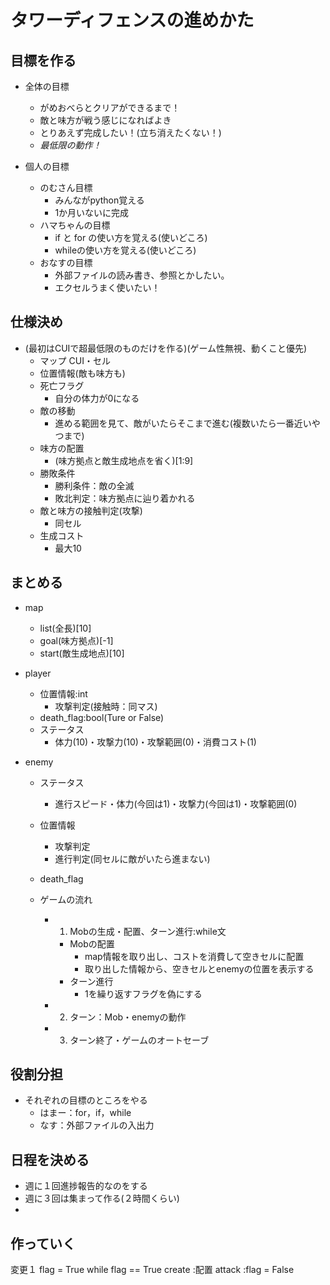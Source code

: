 # タワーディフェンスの進めかた
## 目標を作る
- 全体の目標
  - がめおべらとクリアができるまで！
  - 敵と味方が戦う感じになればよき
  - とりあえず完成したい！(立ち消えたくない！)
  - *最低限の動作！*

- 個人の目標
  - のむさん目標
    - みんながpython覚える
    - 1か月いないに完成
  - ハマちゃんの目標
    - if と for の使い方を覚える(使いどころ)
    - whileの使い方を覚える(使いどころ)
  - おなすの目標
    - 外部ファイルの読み書き、参照とかしたい。
    - エクセルうまく使いたい！

## 仕様決め
- (最初はCUIで超最低限のものだけを作る)(ゲーム性無視、動くこと優先)
  - マップ
      CUI・セル
  - 位置情報(敵も味方も)
  - 死亡フラグ
    - 自分の体力が0になる
  - 敵の移動
    - 進める範囲を見て、敵がいたらそこまで進む(複数いたら一番近いやつまで)
  - 味方の配置
    - (味方拠点と敵生成地点を省く)[1:9]
  - 勝敗条件
    - 勝利条件：敵の全滅
    - 敗北判定：味方拠点に辿り着かれる
  - 敵と味方の接触判定(攻撃)
    - 同セル
  - 生成コスト
    - 最大10


## まとめる
- map
  - list(全長)[10]
  - goal(味方拠点)[-1]
  - start(敵生成地点)[10]

- player
  - 位置情報:int
    - 攻撃判定(接触時：同マス)
  - death_flag:bool(Ture or False)
  - ステータス
    - 体力(10)・攻撃力(10)・攻撃範囲(0)・消費コスト(1)

- enemy
  - ステータス
    - 進行スピード・体力(今回は1)・攻撃力(今回は1)・攻撃範囲(0)
  - 位置情報
    - 攻撃判定
    - 進行判定(同セルに敵がいたら進まない)
  - death_flag

  - ゲームの流れ
    - 1. Mobの生成・配置、ターン進行:while文
      - Mobの配置
        - map情報を取り出し、コストを消費して空きセルに配置
        - 取り出した情報から、空きセルとenemyの位置を表示する
      - ターン進行
        - 1を繰り返すフラグを偽にする
    - 2. ターン：Mob・enemyの動作
    - 3. ターン終了・ゲームのオートセーブ


## 役割分担
  - それぞれの目標のところをやる
    - はまー：for，if，while
    - なす：外部ファイルの入出力

## 日程を決める
- 週に１回進捗報告的なのをする
- 週に３回は集まって作る(２時間くらい)
- 
## 作っていく

変更１
flag = True
while flag == True
create :配置
attack :flag = False